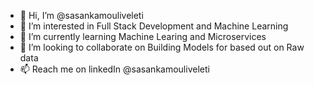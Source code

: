 - 👋 Hi, I’m @sasankamouliveleti
- 👀 I’m interested in Full Stack Development and Machine Learning
- 🌱 I’m currently learning Machine Learing and Microservices
- 💞️ I’m looking to collaborate on Building Models for based out on Raw data
- 📫 Reach me on linkedIn @sasankamouliveleti

<!---
sasankamouliveleti/sasankamouliveleti is a ✨ special ✨ repository because its `README.md` (this file) appears on your GitHub profile.
You can click the Preview link to take a look at your changes.
--->
